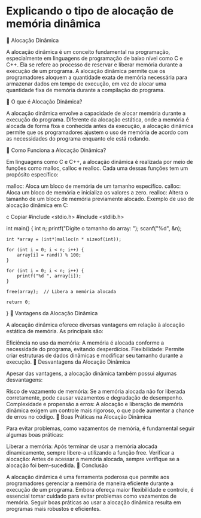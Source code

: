# Explicando o tipo de alocação de memória dinâmica

📌 Alocação Dinâmica

A alocação dinâmica é um conceito fundamental na programação, especialmente em linguagens de programação de baixo nível como C e C++. Ela se refere ao processo de reservar e liberar memória durante a execução de um programa. A alocação dinâmica permite que os programadores aloquem a quantidade exata de memória necessária para armazenar dados em tempo de execução, em vez de alocar uma quantidade fixa de memória durante a compilação do programa.

🔹 O que é Alocação Dinâmica?

A alocação dinâmica envolve a capacidade de alocar memória durante a execução do programa. Diferente da alocação estática, onde a memória é alocada de forma fixa e conhecida antes da execução, a alocação dinâmica permite que os programadores ajustem o uso de memória de acordo com as necessidades do programa enquanto ele está rodando.

🔹 Como Funciona a Alocação Dinâmica?

Em linguagens como C e C++, a alocação dinâmica é realizada por meio de funções como malloc, calloc e realloc. Cada uma dessas funções tem um propósito específico:

malloc: Aloca um bloco de memória de um tamanho específico.
calloc: Aloca um bloco de memória e inicializa os valores a zero.
realloc: Altera o tamanho de um bloco de memória previamente alocado.
Exemplo de uso de alocação dinâmica em C:

c
Copiar
#include <stdio.h>
#include <stdlib.h>

int main() {
    int n;
    printf("Digite o tamanho do array: ");
    scanf("%d", &n);

    int *array = (int*)malloc(n * sizeof(int));

    for (int i = 0; i < n; i++) {
        array[i] = rand() % 100;
    }

    for (int i = 0; i < n; i++) {
        printf("%d ", array[i]);
    }

    free(array);  // Libera a memória alocada

    return 0;
}
🔹 Vantagens da Alocação Dinâmica

A alocação dinâmica oferece diversas vantagens em relação à alocação estática de memória. As principais são:

Eficiência no uso da memória: A memória é alocada conforme a necessidade do programa, evitando desperdícios.
Flexibilidade: Permite criar estruturas de dados dinâmicas e modificar seu tamanho durante a execução.
🔹 Desvantagens da Alocação Dinâmica

Apesar das vantagens, a alocação dinâmica também possui algumas desvantagens:

Risco de vazamento de memória: Se a memória alocada não for liberada corretamente, pode causar vazamentos e degradação de desempenho.
Complexidade e propensão a erros: A alocação e liberação de memória dinâmica exigem um controle mais rigoroso, o que pode aumentar a chance de erros no código.
🔹 Boas Práticas na Alocação Dinâmica

Para evitar problemas, como vazamentos de memória, é fundamental seguir algumas boas práticas:

Liberar a memória: Após terminar de usar a memória alocada dinamicamente, sempre libere-a utilizando a função free.
Verificar a alocação: Antes de acessar a memória alocada, sempre verifique se a alocação foi bem-sucedida.
🔹 Conclusão

A alocação dinâmica é uma ferramenta poderosa que permite aos programadores gerenciar a memória de maneira eficiente durante a execução de um programa. Embora ofereça maior flexibilidade e controle, é essencial tomar cuidado para evitar problemas como vazamentos de memória. Seguir boas práticas ao usar a alocação dinâmica resulta em programas mais robustos e eficientes.
